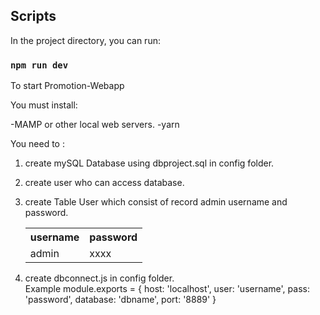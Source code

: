 ## Scripts

In the project directory, you can run:

### `npm run dev`

To start Promotion-Webapp

You must install:

-MAMP or other local web servers.
-yarn

You need to :

1.  create mySQL Database using dbproject.sql in config folder.
2.  create user who can access database.
3.  create Table User which consist of record admin username and password.

    <table>
        <tr>
            <th>username</th>
            <th>password</th> 
        </tr>
        <tr>
            <td>admin</td>
            <td>xxxx</td> 
        </tr>
    </table>

4.  create dbconnect.js in config folder.
    <br />
    Example
    module.exports = {
    host: 'localhost',
    user: 'username',
    pass: 'password',
    database: 'dbname',
    port: '8889'
    }
